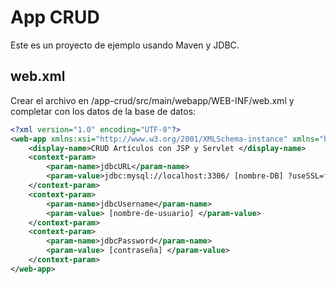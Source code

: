 # App CRUD
Este es un proyecto de ejemplo usando Maven y JDBC.

## web.xml
Crear el archivo en /app-crud/src/main/webapp/WEB-INF/web.xml y completar con los datos de la base de datos:
```xml
<?xml version="1.0" encoding="UTF-8"?>
<web-app xmlns:xsi="http://www.w3.org/2001/XMLSchema-instance" xmlns="http://xmlns.jcp.org/xml/ns/javaee" xsi:schemaLocation="http://xmlns.jcp.org/xml/ns/javaee http://xmlns.jcp.org/xml/ns/javaee/web-app_3_1.xsd" id="WebApp_ID" version="3.1">
    <display-name>CRUD Artículos con JSP y Servlet </display-name>
    <context-param>
        <param-name>jdbcURL</param-name>
        <param-value>jdbc:mysql://localhost:3306/ [nombre-DB] ?useSSL=false&amp;serverTimezone=UTC</param-value>
    </context-param>
    <context-param>
        <param-name>jdbcUsername</param-name>
        <param-value> [nombre-de-usuario] </param-value>
    </context-param>
    <context-param>
        <param-name>jdbcPassword</param-name>
        <param-value> [contraseña] </param-value>
    </context-param>
</web-app>
```

